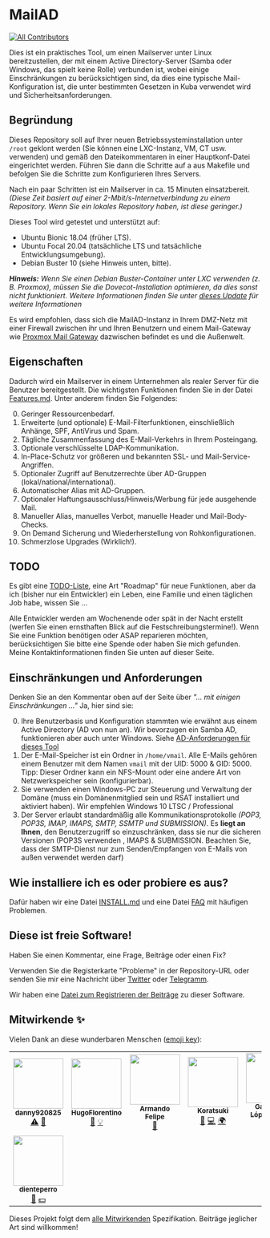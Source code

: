 # MailAD
<!-- ALL-CONTRIBUTORS-BADGE:START - Do not remove or modify this section -->
[![All Contributors](https://img.shields.io/badge/all_contributors-8-orange.svg?style=flat-square)](#contributors-)
<!-- ALL-CONTRIBUTORS-BADGE:END -->

Dies ist ein praktisches Tool, um einen Mailserver unter Linux bereitzustellen, der mit einem Active Directory-Server (Samba oder Windows, das spielt keine Rolle) verbunden ist, wobei einige Einschränkungen zu berücksichtigen sind, da dies eine typische Mail-Konfiguration ist, die unter bestimmten Gesetzen in Kuba verwendet wird und Sicherheitsanforderungen.

## Begründung

Dieses Repository soll auf Ihrer neuen Betriebssysteminstallation unter `/root` geklont werden (Sie können eine LXC-Instanz, VM, CT usw. verwenden) und gemäß den Dateikommentaren in einer Hauptkonf-Datei eingerichtet werden. Führen Sie dann die Schritte auf a aus Makefile und befolgen Sie die Schritte zum Konfigurieren Ihres Servers.

Nach ein paar Schritten ist ein Mailserver in ca. 15 Minuten einsatzbereit. _(Diese Zeit basiert auf einer 2-Mbit/s-Internetverbindung zu einem Repository. Wenn Sie ein lokales Repository haben, ist diese geringer.)_

Dieses Tool wird getestet und unterstützt auf:

- Ubuntu Bionic 18.04 (früher LTS).
- Ubuntu Focal 20.04 (tatsächliche LTS und tatsächliche Entwicklungsumgebung).
- Debian Buster 10 (siehe Hinweis unten, bitte).

_**Hinweis:** Wenn Sie einen Debian Buster-Container unter LXC verwenden (z. B. Proxmox), müssen Sie die Dovecot-Installation optimieren, da dies sonst nicht funktioniert. Weitere Informationen finden Sie unter [dieses Update](https://serverfault.com/questions/976250/dovecot-lxc-Apparmor-Denied-Buster) für weitere Informationen_

Es wird empfohlen, dass sich die MailAD-Instanz in Ihrem DMZ-Netz mit einer Firewall zwischen ihr und Ihren Benutzern und einem Mail-Gateway wie [Proxmox Mail Gateway](https://www.proxmox.com/de/proxmox-mail-gateway) dazwischen befindet es und die Außenwelt.

## Eigenschaften

Dadurch wird ein Mailserver in einem Unternehmen als realer Server für die Benutzer bereitgestellt. Die wichtigsten Funktionen finden Sie in der Datei [Features.md](Features.md). Unter anderem finden Sie Folgendes:

0. Geringer Ressourcenbedarf.
0. Erweiterte (und optionale) E-Mail-Filterfunktionen, einschließlich Anhänge, SPF, AntiVirus und Spam.
0. Tägliche Zusammenfassung des E-Mail-Verkehrs in Ihrem Posteingang.
0. Optionale verschlüsselte LDAP-Kommunikation.
0. In-Place-Schutz vor größeren und bekannten SSL- und Mail-Service-Angriffen.
0. Optionaler Zugriff auf Benutzerrechte über AD-Gruppen (lokal/national/international).
0. Automatischer Alias mit AD-Gruppen.
0. Optionaler Haftungsausschluss/Hinweis/Werbung für jede ausgehende Mail.
0. Manueller Alias, manuelles Verbot, manuelle Header und Mail-Body-Checks.
0. On Demand Sicherung und Wiederherstellung von Rohkonfigurationen.
0. Schmerzlose Upgrades (Wirklich!).

## TODO

Es gibt eine [TODO-Liste](TODO.md), eine Art "Roadmap" für neue Funktionen, aber da ich (bisher nur ein Entwickler) ein Leben, eine Familie und einen täglichen Job habe, wissen Sie ...

Alle Entwickler werden am Wochenende oder spät in der Nacht erstellt (werfen Sie einen ernsthaften Blick auf die Festschreibungstermine!). Wenn Sie eine Funktion benötigen oder ASAP reparieren möchten, berücksichtigen Sie bitte eine Spende oder haben Sie mich gefunden. Meine Kontaktinformationen finden Sie unten auf dieser Seite.

## Einschränkungen und Anforderungen

Denken Sie an den Kommentar oben auf der Seite über _"... mit einigen Einschränkungen ..."_ Ja, hier sind sie:

0. Ihre Benutzerbasis und Konfiguration stammten wie erwähnt aus einem Active Directory (AD von nun an). Wir bevorzugen ein Samba AD, funktionieren aber auch unter Windows. Siehe [AD-Anforderungen für dieses Tool](AD_Requirements.md)
0. Der E-Mail-Speicher ist ein Ordner in `/home/vmail`. Alle E-Mails gehören einem Benutzer mit dem Namen `vmail` mit der UID: 5000 & GID: 5000. Tipp: Dieser Ordner kann ein NFS-Mount oder eine andere Art von Netzwerkspeicher sein (konfigurierbar).
0. Sie verwenden einen Windows-PC zur Steuerung und Verwaltung der Domäne (muss ein Domänenmitglied sein und RSAT installiert und aktiviert haben). Wir empfehlen Windows 10 LTSC / Professional
0. Der Server erlaubt standardmäßig alle Kommunikationsprotokolle _(POP3, POP3S, IMAP, IMAPS, SMTP, SSMTP und SUBMISSION)_. Es **liegt an Ihnen**, den Benutzerzugriff so einzuschränken, dass sie nur die sicheren Versionen (POP3S verwenden , IMAPS & SUBMISSION. Beachten Sie, dass der SMTP-Dienst nur zum Senden/Empfangen von E-Mails von außen verwendet werden darf)

## Wie installiere ich es oder probiere es aus?

Dafür haben wir eine Datei [INSTALL.md](INSTALL.md) und eine Datei [FAQ](FAQ.md) mit häufigen Problemen.

## Diese ist freie Software!

Haben Sie einen Kommentar, eine Frage, Beiträge oder einen Fix?

Verwenden Sie die Registerkarte "Probleme" in der Repository-URL oder senden Sie mir eine Nachricht über [Twitter](https://twitter.com/co7wt) oder [Telegramm](https://t.me/pavelmc).

Wir haben eine [Datei zum Registrieren der Beiträge](Contributors.md) zu dieser Software.

## Mitwirkende ✨

Vielen Dank an diese wunderbaren Menschen ([emoji key](https://allcontributors.org/docs/en/emoji-key)):

<!-- ALL-CONTRIBUTORS-LIST:START - Do not remove or modify this section -->
<!-- prettier-ignore-start -->
<!-- markdownlint-disable -->
<table>
  <tr>
    <td align="center"><a href="https://github.com/danny920825"><img src="https://avatars2.githubusercontent.com/u/33090194?v=4?s=100" width="100px;" alt=""/><br /><sub><b>danny920825</b></sub></a><br /><a href="https://github.com/stdevPavelmc/mailad/commits?author=danny920825" title="Tests">⚠️</a> <a href="#ideas-danny920825" title="Ideas, Planning, & Feedback">🤔</a></td>
    <td align="center"><a href="https://github.com/HugoFlorentino"><img src="https://avatars0.githubusercontent.com/u/11479345?v=4?s=100" width="100px;" alt=""/><br /><sub><b>HugoFlorentino</b></sub></a><br /><a href="#ideas-HugoFlorentino" title="Ideas, Planning, & Feedback">🤔</a> <a href="#example-HugoFlorentino" title="Examples">💡</a></td>
    <td align="center"><a href="https://www.sysadminsdecuba.com"><img src="https://avatars1.githubusercontent.com/u/12705691?v=4?s=100" width="100px;" alt=""/><br /><sub><b>Armando Felipe</b></sub></a><br /><a href="#ideas-armandofcom" title="Ideas, Planning, & Feedback">🤔</a></td>
    <td align="center"><a href="https://github.com/Koratsuki"><img src="https://avatars0.githubusercontent.com/u/20727446?v=4?s=100" width="100px;" alt=""/><br /><sub><b>Koratsuki</b></sub></a><br /><a href="#ideas-Koratsuki" title="Ideas, Planning, & Feedback">🤔</a> <a href="https://github.com/stdevPavelmc/mailad/commits?author=Koratsuki" title="Code">💻</a> <a href="#translation-Koratsuki" title="Translation">🌍</a></td>
    <td align="center"><a href="http://www.daxslab.com"><img src="https://avatars0.githubusercontent.com/u/13596248?v=4?s=100" width="100px;" alt=""/><br /><sub><b>Gabriel A. López López</b></sub></a><br /><a href="#translation-glpzzz" title="Translation">🌍</a></td>
    <td align="center"><a href="https://github.com/oneohthree"><img src="https://avatars0.githubusercontent.com/u/7398832?v=4?s=100" width="100px;" alt=""/><br /><sub><b>oneohthree</b></sub></a><br /><a href="#ideas-oneohthree" title="Ideas, Planning, & Feedback">🤔</a></td>
    <td align="center"><a href="http://iskra.ml"><img src="https://avatars3.githubusercontent.com/u/6555851?v=4?s=100" width="100px;" alt=""/><br /><sub><b>Eddy Ernesto del Valle Pino</b></sub></a><br /><a href="https://github.com/stdevPavelmc/mailad/commits?author=edelvalle" title="Documentation">📖</a></td>
  </tr>
  <tr>
    <td align="center"><a href="https://github.com/dienteperro"><img src="https://avatars.githubusercontent.com/u/5240140?v=4?s=100" width="100px;" alt=""/><br /><sub><b>dienteperro</b></sub></a><br /><a href="https://github.com/stdevPavelmc/mailad/commits?author=dienteperro" title="Documentation">📖</a> <a href="#financial-dienteperro" title="Financial">💵</a></td>
  </tr>
</table>

<!-- markdownlint-restore -->
<!-- prettier-ignore-end -->

<!-- ALL-CONTRIBUTORS-LIST:END -->

Dieses Projekt folgt dem [alle Mitwirkenden](https://github.com/all-contributors/all-contributors) Spezifikation. Beiträge jeglicher Art sind willkommen!
